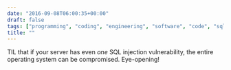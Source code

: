 ```yaml
---
date: "2016-09-08T06:00:35+00:00"
draft: false
tags: ["programming", "coding", "engineering", "software", "code", "sql", "hacking"]
title: ""
---
```

TIL that if your server has even *one* SQL injection vulnerability, the entire operating system can be compromised. Eye-opening!
